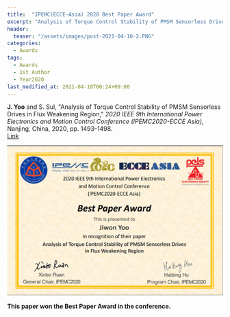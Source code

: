 ```yaml
---
title:  "IPEMC(ECCE-Asia) 2020 Best Paper Award"
excerpt: "Analysis of Torque Control Stability of PMSM Sensorless Drives in Flux Weakening Region."
header:
  teaser: "/assets/images/post-2021-04-10-2.PNG"
categories:
  - Awards
tags:
  - Awards
  - 1st Author
  - Year2020
last_modified_at: 2021-04-10T00:24+09:00
---
```


**J. Yoo** and S. Sul, "Analysis of Torque Control Stability of PMSM Sensorless Drives in Flux Weakening Region," *2020 IEEE 9th International Power Electronics and Motion Control Conference (IPEMC2020-ECCE Asia)*, Nanjing, China, 2020, pp. 1493-1498.  
[Link](https://ieeexplore.ieee.org/document/9367660)
  

<img width="800" src="/assets/images/post-2021-04-10-2.PNG" alt="Best Paper Award" title="Best Paper Award">

**This paper won the Best Paper Award in the conference.**
